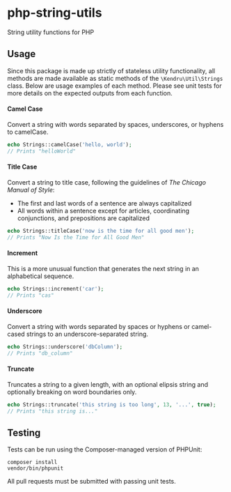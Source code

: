 php-string-utils
================

String utility functions for PHP

## Usage
Since this package is made up strictly of stateless utility functionality,
all methods are made available as static methods of the `\Kendru\Util\Strings`
class. Below are usage examples of each method. Please see unit tests for more
details on the expected outputs from each function.

#### Camel Case
Convert a string with words separated by spaces, underscores, or hyphens to
camelCase.
```php
echo Strings::camelCase('hello, world');
// Prints "helloWorld"
```

#### Title Case
Convert a string to title case, following the guidelines of _The Chicago Manual
of Style_:
- The first and last words of a sentence are always capitalized
- All words within a sentence except for articles, coordinating conjunctions,
and prepositions are capitalized
```php
echo Strings::titleCase('now is the time for all good men');
// Prints "Now Is the Time for All Good Men"
```

#### Increment
This is a more unusual function that generates the next string in an alphabetical
sequence.
```php
echo Strings::increment('car');
// Prints "cas"
```

#### Underscore
Convert a string with words separated by spaces or hyphens or camel-cased
strings to an underscore-separated string.
```php
echo Strings::underscore('dbColumn');
// Prints "db_column"
```

#### Truncate
Truncates a string to a given length, with an optional elipsis string and
optionally breaking on word boundaries only.
```php
echo Strings::truncate('this string is too long', 13, '...', true);
// Prints "this string is..."
```

## Testing
Tests can be run using the Composer-managed version of PHPUnit:
```shell
composer install
vendor/bin/phpunit
```
All pull requests must be submitted with passing unit tests.
